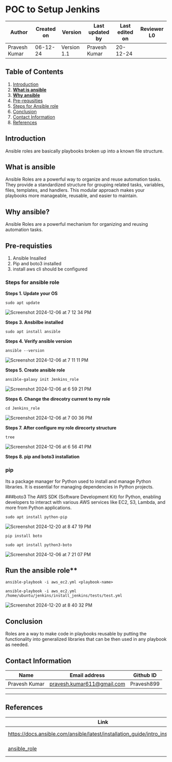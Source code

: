 
# **POC to Setup Jenkins**

| **Author** | **Created on** | **Version** | **Last updated by** | **Last edited on** | **Reviewer L0** |
|------------|-------------|-----------|--------------|-------------|-----------|
| Pravesh Kumar | 06-12-24 | Version 1.1 | Pravesh Kumar | 20-12-24 |  |


## **Table of Contents**

1. [Introduction](#introduction)
2. [**What is ansible**](#what-is-ansible)
3. [**Why ansible**](#why-ansible)
4. [Pre-requsities](#pre-requisties)
5. [Steps for Ansible role](#steps-for-ansible-role)
6. [Conclusion](#conculsion)
7. [Contact Information](#contact-information)
8. [References](#references)

 
 
 ## Introduction

Ansible roles are basically playbooks broken up into a known file structure.


## What is ansible
Ansible Roles are a powerful way to organize and reuse automation tasks. They provide a standardized structure for grouping related tasks, variables, files, templates, and handlers. This modular approach makes your playbooks more manageable, reusable, and easier to maintain.


## Why ansible?
Ansible Roles are a powerful mechanism for organizing and reusing automation tasks.

 ## Pre-requisties
 1. Ansible Insalled
 2. Pip and boto3 installed
 3. install aws cli should be configured


### Steps for ansible role

**Steps 1. Update your OS**
```
sudo apt update
```
![Screenshot 2024-12-06 at 7 12 34 PM](https://github.com/user-attachments/assets/25d580c3-3065-4dee-8b33-5ff39691554d)


**Steps 3. Ansbilbe installed**
```
sudo apt install ansible
```

**Steps 4. Verify ansible version**

```
ansible --version
```
![Screenshot 2024-12-06 at 7 11 11 PM](https://github.com/user-attachments/assets/4a49dfd9-2041-46f7-bb47-6a972e524275)



**Steps 5. Create ansible role** 

```
ansible-galaxy init Jenkins_role
```
![Screenshot 2024-12-06 at 6 59 21 PM](https://github.com/user-attachments/assets/75b3f8ce-4251-4f9c-9ae4-c79a469837e8)



**Steps 6. Change the direcotry current to my role**
```
cd Jenkins_role
```
![Screenshot 2024-12-06 at 7 00 36 PM](https://github.com/user-attachments/assets/ca46cc2a-bf3b-4a25-8ee0-71c5e745c984)


**Steps 7. After configure my role direcorty structure**
```
tree
```
![Screenshot 2024-12-06 at 6 56 41 PM](https://github.com/user-attachments/assets/7bcc2a48-c45e-43ce-bb62-815769064168)



**Steps 8. pip and boto3 installation**

### pip
Its a package manager for Python used to install and manage Python libraries. It is essential for managing dependencies in Python projects. 

###boto3
The AWS SDK (Software Development Kit) for Python, enabling developers to interact with various AWS services like EC2, S3, Lambda, and more from Python applications.

```
sudo apt install python-pip
```
![Screenshot 2024-12-20 at 8 47 19 PM](https://github.com/user-attachments/assets/0b712784-8f42-46a6-9b8d-26d08a3b8a96)



```
pip install boto
```

```
sudo apt install python3-boto
```

![Screenshot 2024-12-06 at 7 21 07 PM](https://github.com/user-attachments/assets/05cf6b57-9a20-494c-a9fe-3ecc28eba1b4)



## Run the ansible role**
```
ansible-playbook -i aws_ec2.yml <playbook-name>
```
```
ansible-playbook -i aws_ec2.yml /home/ubuntu/jenkins/install_jenkins/tests/test.yml
```

![Screenshot 2024-12-20 at 8 40 32 PM](https://github.com/user-attachments/assets/35686fe1-4ed5-4ca2-9ada-d4397ba66b8d)


## Conclusion
Roles are a way to make code in playbooks reusable by putting the functionality into generalized libraries that can be then used in any playbook as needed.

## Contact Information

| **Name** | **Email address**            | **Github ID**
|----------|-------------------------------|-------------------|
| Pravesh Kumar    |  pravesh.kumar611@gmail.com           | Pravesh899 |

---

## References

| **Link** | **Description** |
|----------------------------------------------------|--------------------|
| https://docs.ansible.com/ansible/latest/installation_guide/intro_installation.html | Ansible Installation |
| [ansible_role](https://github.com/avengers-p11/ansible/blob/main/jenkins/) | Ansible role for jenkins |
